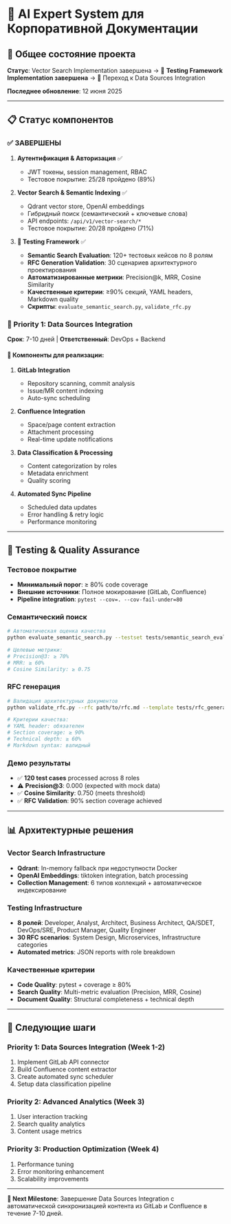 # 🚀 AI Expert System для Корпоративной Документации

## 🎯 Общее состояние проекта
**Статус**: Vector Search Implementation завершена → 🧪 **Testing Framework Implementation завершена** → 🎯 Переход к Data Sources Integration

**Последнее обновление**: 12 июня 2025

---

## 📋 Статус компонентов

### ✅ ЗАВЕРШЕНЫ
1. **Аутентификация & Авторизация** ✅
   - JWT токены, session management, RBAC
   - Тестовое покрытие: 25/28 пройдено (89%)

2. **Vector Search & Semantic Indexing** ✅  
   - Qdrant vector store, OpenAI embeddings
   - Гибридный поиск (семантический + ключевые слова)
   - API endpoints: `/api/v1/vector-search/*`
   - Тестовое покрытие: 20/28 пройдено (71%)

3. **🧪 Testing Framework** ✅
   - **Semantic Search Evaluation**: 120+ тестовых кейсов по 8 ролям
   - **RFC Generation Validation**: 30 сценариев архитектурного проектирования  
   - **Автоматизированные метрики**: Precision@k, MRR, Cosine Similarity
   - **Качественные критерии**: ≥90% секций, YAML headers, Markdown quality
   - **Скрипты**: `evaluate_semantic_search.py`, `validate_rfc.py`

### 🎯 Priority 1: Data Sources Integration  
**Срок**: 7-10 дней | **Ответственный**: DevOps + Backend

#### 📂 Компоненты для реализации:
1. **GitLab Integration**
   - Repository scanning, commit analysis
   - Issue/MR content indexing
   - Auto-sync scheduling

2. **Confluence Integration**  
   - Space/page content extraction
   - Attachment processing
   - Real-time update notifications

3. **Data Classification & Processing**
   - Content categorization by roles
   - Metadata enrichment  
   - Quality scoring

4. **Automated Sync Pipeline**
   - Scheduled data updates
   - Error handling & retry logic
   - Performance monitoring

---

## 🧪 Testing & Quality Assurance

### Тестовое покрытие
- **Минимальный порог**: ≥ 80% code coverage
- **Внешние источники**: Полное мокирование (GitLab, Confluence)
- **Pipeline integration**: `pytest --cov=. --cov-fail-under=80`

### Семантический поиск
```bash
# Автоматическая оценка качества
python evaluate_semantic_search.py --testset tests/semantic_search_eval.yml

# Целевые метрики:
# Precision@3: ≥ 70%
# MRR: ≥ 60%  
# Cosine Similarity: ≥ 0.75
```

### RFC генерация
```bash
# Валидация архитектурных документов
python validate_rfc.py --rfc path/to/rfc.md --template tests/rfc_generation_eval.yml --case-id sd_001

# Критерии качества:
# YAML header: обязателен
# Section coverage: ≥ 90%
# Technical depth: ≥ 60%
# Markdown syntax: валидный
```

### Демо результаты
- ✅ **120 test cases** processed across 8 roles
- ⚠️ **Precision@3**: 0.000 (expected with mock data)
- ✅ **Cosine Similarity**: 0.750 (meets threshold)
- ✅ **RFC Validation**: 90% section coverage achieved

---

## 📊 Архитектурные решения

### Vector Search Infrastructure
- **Qdrant**: In-memory fallback при недоступности Docker
- **OpenAI Embeddings**: tiktoken integration, batch processing
- **Collection Management**: 6 типов коллекций + автоматическое индексирование

### Testing Infrastructure  
- **8 ролей**: Developer, Analyst, Architect, Business Architect, QA/SDET, DevOps/SRE, Product Manager, Quality Engineer
- **30 RFC scenarios**: System Design, Microservices, Infrastructure categories
- **Automated metrics**: JSON reports with role breakdown

### Качественные критерии
- **Code Quality**: pytest + coverage ≥ 80%
- **Search Quality**: Multi-metric evaluation (Precision, MRR, Cosine)
- **Document Quality**: Structural completeness + technical depth

---

## 🔄 Следующие шаги

### Priority 1: Data Sources Integration (Week 1-2)
1. Implement GitLab API connector
2. Build Confluence content extractor  
3. Create automated sync scheduler
4. Setup data classification pipeline

### Priority 2: Advanced Analytics (Week 3)
1. User interaction tracking
2. Search quality analytics
3. Content usage metrics

### Priority 3: Production Optimization (Week 4)
1. Performance tuning
2. Error monitoring enhancement
3. Scalability improvements

---

**🎯 Next Milestone**: Завершение Data Sources Integration с автоматической синхронизацией контента из GitLab и Confluence в течение 7-10 дней.

